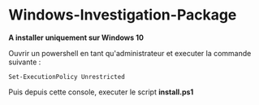 # Windows-Investigation-Package

**A installer uniquement sur Windows 10**

Ouvrir un powershell en tant qu'administrateur et executer la commande suivante :
```
Set-ExecutionPolicy Unrestricted
```

Puis depuis cette console, executer le script **install.ps1**
